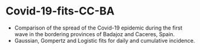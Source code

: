 # Covid-19-fits-CC-BA

- Comparison of the spread of the Covid-19 epidemic during the first wave in the bordering provinces of Badajoz and Caceres, Spain.
- Gaussian, Gompertz and Logistic fits for daily and cumulative incidence.
